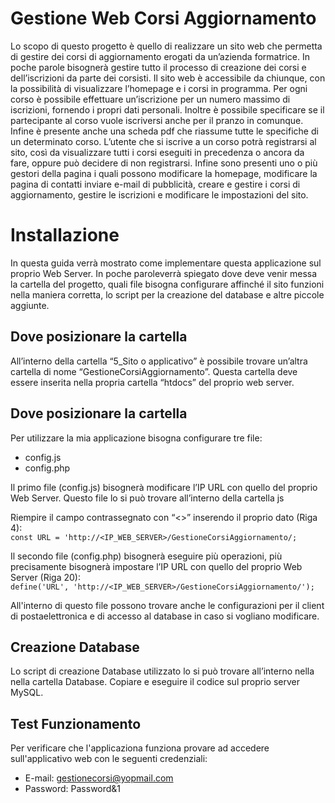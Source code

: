 # Gestione Web Corsi Aggiornamento
Lo scopo di questo progetto è quello di realizzare un sito web che permetta di 
gestire dei corsi di aggiornamento erogati da un’azienda formatrice. In poche 
parole bisognerà gestire tutto il processo di creazione dei corsi e 
dell’iscrizioni da parte dei corsisti. Il sito web è accessibile da chiunque, 
con la possibilità di visualizzare l’homepage e i corsi in programma. Per ogni 
corso è possibile effettuare un’iscrizione per un numero massimo di iscrizioni, 
fornendo i propri dati personali. Inoltre è possibile specificare se il 
partecipante al corso vuole iscriversi anche per il pranzo in comunque. 
Infine è presente anche una scheda pdf che riassume tutte le specifiche di un 
determinato corso. L’utente che si iscrive a un corso potrà registrarsi al sito, 
così da visualizzare tutti i corsi eseguiti in precedenza o ancora da fare, 
oppure può decidere di non registrarsi. Infine sono presenti uno o più gestori 
della pagina i quali possono modificare la homepage, modificare la pagina di 
contatti inviare e-mail di pubblicità, creare e gestire i corsi di 
aggiornamento, gestire le iscrizioni e modificare le impostazioni del sito.




# Installazione
In questa guida verrà mostrato come implementare questa applicazione sul 
proprio Web Server. In poche paroleverrà spiegato dove deve venir messa la 
cartella del progetto, quali file bisogna configurare affinché il sito funzioni
nella maniera corretta, lo script per la creazione del database e altre piccole 
aggiunte.


## Dove posizionare la cartella
All’interno della cartella “5_Sito o applicativo” è possibile trovare un’altra 
cartella di nome “GestioneCorsiAggiornamento”. Questa cartella deve essere 
inserita nella propria cartella “htdocs” del proprio web server.


## Dove posizionare la cartella
Per utilizzare la mia applicazione bisogna configurare tre file:
* config.js
* config.php

Il primo file (config.js) bisognerà modificare l’IP URL con quello del proprio 
Web Server. Questo file lo si può trovare all’interno della cartella js

Riempire il campo contrassegnato con “<>” inserendo il proprio dato (Riga 4):  
`const URL = 'http://<IP_WEB_SERVER>/GestioneCorsiAggiornamento/;`


Il secondo file (config.php) bisognerà eseguire più operazioni, più precisamente
bisognerà impostare l’IP URL con quello del proprio Web Server (Riga 20):  
`define('URL', 'http://<IP_WEB_SERVER>/GestioneCorsiAggiornamento/');`

All'interno di questo file possono trovare anche le configurazioni per il 
client di postaelettronica e di accesso al database in caso si vogliano 
modificare.


## Creazione Database
Lo script di creazione Database utilizzato lo si può trovare all’interno nella 
nella cartella Database. Copiare e eseguire il codice sul proprio server MySQL.


## Test Funzionamento
Per verificare che l'applicaziona funziona provare ad accedere sull'applicativo 
web con le seguenti credenziali:
* E-mail: gestionecorsi@yopmail.com
* Password: Password&1